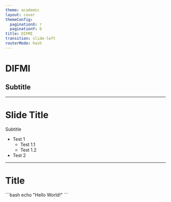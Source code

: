 ```yaml
---
theme: academic
layout: cover
themeConfig:
  paginationX: r
  paginationY: b
title: DIFMI
transition: slide-left
routerMode: hash
---
```


# DIFMI

## Subtitle

---

# Slide Title

Subtitle

* Test 1
	* Test 1.1
	* Test 1.2
* Test 2

---

# Title

<Window title="Test">
```bash
echo "Hello World!"
```
</Window>
